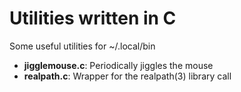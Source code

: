 # Utilities written in C

Some useful utilities for ~/.local/bin

* __jigglemouse.c__: Periodically jiggles the mouse
* __realpath.c__: Wrapper for the realpath(3) library call
